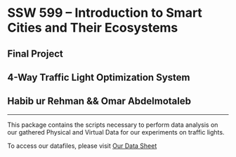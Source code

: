 # SSW 599 – Introduction to Smart Cities and Their Ecosystems

## Final Project
## 4-Way Traffic Light Optimization System
## Habib ur Rehman && Omar Abdelmotaleb

--- 

This package contains the scripts necessary to perform data analysis on our gathered Physical and Virtual Data
for our experiments on traffic lights. 

To access our datafiles, please visit [Our Data Sheet](https://docs.google.com/spreadsheets/d/1Nc_2_Vp34rne6k_9qKsdNOIRR4614TW9Tc3D7zqaPIk/edit#gid=2008144752)